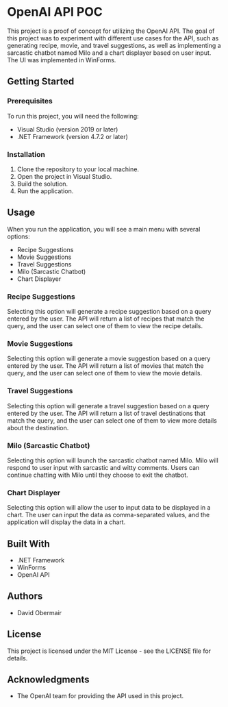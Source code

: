 # OpenAI API POC

This project is a proof of concept for utilizing the OpenAI API. The goal of this project was to experiment with different use cases for the API, such as generating recipe, movie, and travel suggestions, as well as implementing a sarcastic chatbot named Milo and a chart displayer based on user input. The UI was implemented in WinForms.

## Getting Started

### Prerequisites

To run this project, you will need the following:

- Visual Studio (version 2019 or later)
- .NET Framework (version 4.7.2 or later)

### Installation

1. Clone the repository to your local machine.
2. Open the project in Visual Studio.
3. Build the solution.
4. Run the application.

## Usage

When you run the application, you will see a main menu with several options:

- Recipe Suggestions
- Movie Suggestions
- Travel Suggestions
- Milo (Sarcastic Chatbot)
- Chart Displayer

### Recipe Suggestions

Selecting this option will generate a recipe suggestion based on a query entered by the user. The API will return a list of recipes that match the query, and the user can select one of them to view the recipe details.

### Movie Suggestions

Selecting this option will generate a movie suggestion based on a query entered by the user. The API will return a list of movies that match the query, and the user can select one of them to view the movie details.

### Travel Suggestions

Selecting this option will generate a travel suggestion based on a query entered by the user. The API will return a list of travel destinations that match the query, and the user can select one of them to view more details about the destination.

### Milo (Sarcastic Chatbot)

Selecting this option will launch the sarcastic chatbot named Milo. Milo will respond to user input with sarcastic and witty comments. Users can continue chatting with Milo until they choose to exit the chatbot.

### Chart Displayer

Selecting this option will allow the user to input data to be displayed in a chart. The user can input the data as comma-separated values, and the application will display the data in a chart.

## Built With

- .NET Framework
- WinForms
- OpenAI API

## Authors

- David Obermair

## License

This project is licensed under the MIT License - see the LICENSE file for details.

## Acknowledgments

- The OpenAI team for providing the API used in this project.
